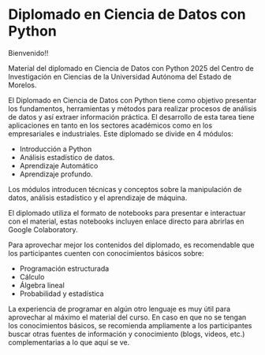 
# Diplomado en Ciencia de Datos con Python

Bienvenido!!

Material del diplomado en Ciencia de Datos con Python 2025 del Centro de Investigación en Ciencias de la Universidad Autónoma del Estado de Morelos.

El Diplomado en Ciencia  de  Datos  con  Python tiene como objetivo presentar los fundamentos, herramientas y métodos para realizar procesos de análisis de datos y así extraer información práctica. El desarrollo de esta tarea tiene aplicaciones en tanto en los sectores académicos como en los empresariales e industriales. Este diplomado se divide en 4 módulos:

* Introducción a Python
* Análisis estadístico de datos.
* Aprendizaje Automático
* Aprendizaje profundo.
  
Los módulos introducen técnicas y conceptos sobre la manipulación de datos, análisis estadístico y el aprendizaje de máquina.

El diplomado utiliza el formato de notebooks para presentar e interactuar con el material, estas notebooks incluyen enlace directo para abrirlas en Google Colaboratory.

Para aprovechar mejor los contenidos del diplomado, es recomendable que los participantes cuenten con conocimientos básicos sobre:
- Programación estructurada
- Cálculo
- Álgebra lineal
- Probabilidad y estadística

La experiencia de programar en algún otro lenguaje es muy útil para aprovechar al máximo el material del curso. En caso en que no se tengan los conocimientos básicos, se recomienda ampliamente a los participantes buscar otras fuentes de información y conocimiento (blogs, videos, etc.) complementarias a lo que aquí se ve. 

